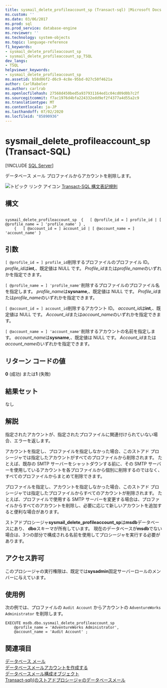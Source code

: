 ```yaml
---
title: sysmail_delete_profileaccount_sp (Transact-sql) |Microsoft Docs
ms.custom: ''
ms.date: 03/06/2017
ms.prod: sql
ms.prod_service: database-engine
ms.reviewer: ''
ms.technology: system-objects
ms.topic: language-reference
f1_keywords:
- sysmail_delete_profileaccount_sp
- sysmail_delete_profileaccount_sp_TSQL
dev_langs:
- TSQL
helpviewer_keywords:
- sysmail_delete_profileaccount_sp
ms.assetid: b58d06f2-d6c9-4c8e-95bd-027c50f4621a
author: CarlRabeler
ms.author: carlrab
ms.openlocfilehash: 27568d450bed5a937931164ed1c04cd09d0b7c2f
ms.sourcegitcommit: f7ac1976d4bfa224332edd9ef2f4377a4d55a2c9
ms.translationtype: MT
ms.contentlocale: ja-JP
ms.lasthandoff: 07/02/2020
ms.locfileid: "85890936"
---
```

# <a name="sysmail_delete_profileaccount_sp-transact-sql"></a>sysmail_delete_profileaccount_sp (Transact-SQL)
[!INCLUDE [SQL Server](../../includes/applies-to-version/sqlserver.md)]

  データベース メール プロファイルからアカウントを削除します。  
  
 ![トピック リンク アイコン](../../database-engine/configure-windows/media/topic-link.gif "トピック リンク アイコン") [Transact-SQL 構文表記規則](../../t-sql/language-elements/transact-sql-syntax-conventions-transact-sql.md)  
  
## <a name="syntax"></a>構文  
  
```  
  
sysmail_delete_profileaccount_sp  {   [ @profile_id = ] profile_id | [ @profile_name = ] 'profile_name' } ,  
    {   [ @account_id = ] account_id | [ @account_name = ] 'account_name' }  
```  
  
## <a name="arguments"></a>引数  
`[ @profile_id = ] profile_id`削除するプロファイルのプロファイル ID。 *profile_id*は**int**,、既定値は NULL です。 *Profile_id*または*profile_name*のいずれかを指定できます。  
  
`[ @profile_name = ] 'profile_name'`削除するプロファイルのプロファイル名を指定します。 *profile_name*は**sysname**,、既定値は NULL です。 *Profile_id*または*profile_name*のいずれかを指定できます。  
  
`[ @account_id = ] account_id`削除するアカウント ID。 *account_id*は**int**,、既定値は NULL です。 *Account_id*または*account_name*のいずれかを指定できます。  
  
`[ @account_name = ] 'account_name'`削除するアカウントの名前を指定します。 *account_name*は**sysname**,、既定値は NULL です。 *Account_id*または*account_name*のいずれかを指定できます。  
  
## <a name="return-code-values"></a>リターン コードの値  
 **0** (成功) または**1** (失敗)  
  
## <a name="result-sets"></a>結果セット  
 なし  
  
## <a name="remarks"></a>解説  
 指定されたアカウントが、指定されたプロファイルに関連付けられていない場合、エラーを返します。  
  
 アカウントを指定し、プロファイルを指定しなかった場合、このストアド プロシージャでは指定したアカウントがすべてのプロファイルから削除されます。 たとえば、既存の SMTP サーバーをシャットダウンする前に、その SMTP サーバーを使用しているアカウントを各プロファイルから個別に削除するのではなく、すべてのプロファイルからまとめて削除できます。  
  
 プロファイルを指定し、アカウントを指定しなかった場合、このストアド プロシージャでは指定したプロファイルからすべてのアカウントが削除されます。 たとえば、プロファイルで使用する SMTP サーバーを変更する場合は、プロファイルからすべてのアカウントを削除し、必要に応じて新しいアカウントを追加すると便利な場合があります。  
  
 ストアドプロシージャ**sysmail_delete_profileaccount_sp**は**msdb**データベースにあり、 **dbo**スキーマが所有しています。 現在のデータベースが**msdb**でない場合は、3つの部分で構成される名前を使用してプロシージャを実行する必要があります。  
  
## <a name="permissions"></a>アクセス許可  
 このプロシージャの実行権限は、既定では**sysadmin**固定サーバーロールのメンバーに与えています。  
  
## <a name="examples"></a>使用例  
 次の例では、プロファイルの `Audit Account` からアカウントの `AdventureWorks Administrator` を削除します。  
  
```  
EXECUTE msdb.dbo.sysmail_delete_profileaccount_sp  
    @profile_name = 'AdventureWorks Administrator',  
    @account_name = 'Audit Account' ;  
```  
  
## <a name="see-also"></a>関連項目  
 [データベース メール](../../relational-databases/database-mail/database-mail.md)   
 [データベースメールアカウントを作成する](../../relational-databases/database-mail/create-a-database-mail-account.md)   
 [データベースメール構成オブジェクト](../../relational-databases/database-mail/database-mail-configuration-objects.md)   
 [Transact-sql&#41;&#40;のストアドプロシージャのデータベースメール](../../relational-databases/system-stored-procedures/database-mail-stored-procedures-transact-sql.md)  
  
  
